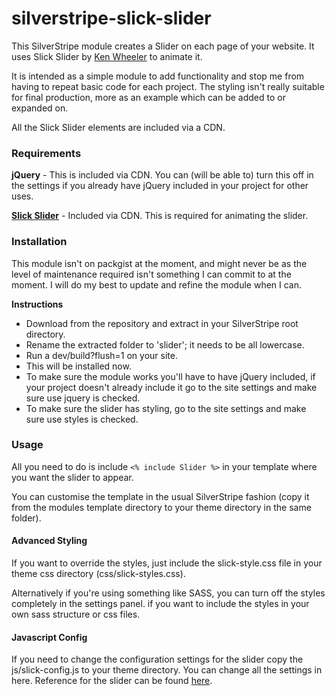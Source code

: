 # silverstripe-slick-slider

This SilverStripe module creates a Slider on each page of your website. It uses Slick Slider by [Ken Wheeler](http://kenwheeler.github.io/) to animate it.

It is intended as a simple module to add functionality and stop me from having to repeat basic code for each project. The styling isn't really suitable for final production, more as an example which can be added to or expanded on.

All the Slick Slider elements are included via a CDN.

### Requirements

**jQuery** - This is included via CDN. You can (will be able to) turn this off in the settings if you already have jQuery included in your project for other uses.

**[Slick Slider](http://kenwheeler.github.io/slick/)** - Included via CDN. This is required for animating the slider.

### Installation

This module isn't on packgist at the moment, and might never be as the level of maintenance required isn't something I can commit to at the moment. I will do my best to update and refine the module when I can.

**Instructions**

- Download from the repository and extract in your SilverStripe root directory.
- Rename the extracted folder to 'slider'; it needs to be all lowercase.
- Run a dev/build?flush=1 on your site.
- This will be installed now.
- To make sure the module works you'll have to have jQuery included, if your project doesn't already include it go to the site settings and make sure use jquery is checked.
- To make sure the slider has styling, go to the site settings and make sure use styles is checked.

### Usage

All you need to do is include ```<% include Slider %>``` in your template where you want the slider to appear.

You can customise the template in the usual SilverStripe fashion (copy it from the modules template directory to your theme directory in the same folder).

#### Advanced Styling

If you want to override the styles, just include the slick-style.css file in your theme css directory (css/slick-styles.css).

Alternatively if you're using something like SASS, you can turn off the styles completely in the settings panel. if you want to include the styles in your own sass structure or css files.

#### Javascript Config

If you need to change the configuration settings for the slider copy the js/slick-config.js to your theme directory. You can change all the settings in here. Reference for the slider can be found [here](http://kenwheeler.github.io/slick/).
